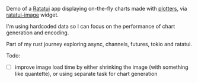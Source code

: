 Demo of a [Ratatui](https://github.com/ratatui/ratatui) app displaying on-the-fly charts made with [plotters](https://github.com/plotters-rs/plotters), via [ratatui-image](https://github.com/benjajaja/ratatui-image) widget.

I'm using hardcoded data so I can focus on the performance of chart generation and encoding.

Part of my rust journey exploring async, channels, futures, tokio and ratatui.

Todo:
- [ ] improve image load time by either shrinking the image (with something like quantette), or using separate task for chart generation
